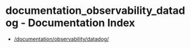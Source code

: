 # documentation_observability_datadog - Documentation Index

- [/documentation/observability/datadog/](./_documentation_observability_datadog_.md)
